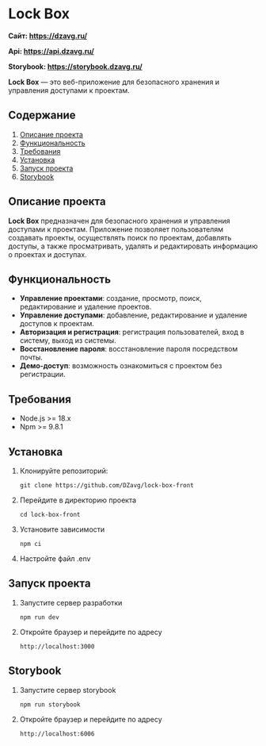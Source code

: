 # Lock Box

**Сайт: https://dzavg.ru/**

**Api: https://api.dzavg.ru/**

**Storybook: https://storybook.dzavg.ru/**

**Lock Box** — это веб-приложение для безопасного хранения и управления доступами к проектам.

## Содержание

1. [Описание проекта](#описание-проекта)
2. [Функциональность](#функциональность)
3. [Требования](#требования)
4. [Установка](#установка)
5. [Запуск проекта](#запуск-проекта)
6. [Storybook](#storybook)

## Описание проекта

**Lock Box** предназначен для безопасного хранения и управления доступами к проектам. Приложение позволяет пользователям создавать проекты, осуществлять поиск по проектам, добавлять доступы, а также просматривать, удалять и редактировать информацию о проектах и доступах.

## Функциональность

- **Управление проектами**: создание, просмотр, поиск, редактирование и удаление проектов.
- **Управление доступами**: добавление, редактирование и удаление доступов к проектам.
- **Авторизация и регистрация**: регистрация пользователей, вход в систему, выход из системы.
- **Восстановление пароля**: восстановление пароля посредством почты.
- **Демо-доступ**: возможность ознакомиться с проектом без регистрации.

## Требования

- Node.js >= 18.x
- Npm >= 9.8.1

## Установка

1. Клонируйте репозиторий:
   ```
   git clone https://github.com/DZavg/lock-box-front
   ```
2. Перейдите в директорию проекта
   ```
   cd lock-box-front
   ```
3. Установите зависимости
   ```
   npm ci
   ```
4. Настройте файл .env

## Запуск проекта

1. Запустите сервер разработки
   ```
   npm run dev
   ```
2. Откройте браузер и перейдите по адресу
   ```
   http://localhost:3000
   ```

## Storybook

1. Запустите сервер storybook
   ```
   npm run storybook
   ```
2. Откройте браузер и перейдите по адресу
   ```
   http://localhost:6006
   ```
